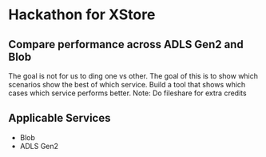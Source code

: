 # Hackathon for XStore

## Compare performance across ADLS Gen2 and Blob

The goal is not for us to ding one vs other. The goal of this is to show which scenarios show the best of which service. Build a tool that shows which cases which service performs better. 
Note: Do fileshare for extra credits

## Applicable Services

* Blob
* ADLS Gen2